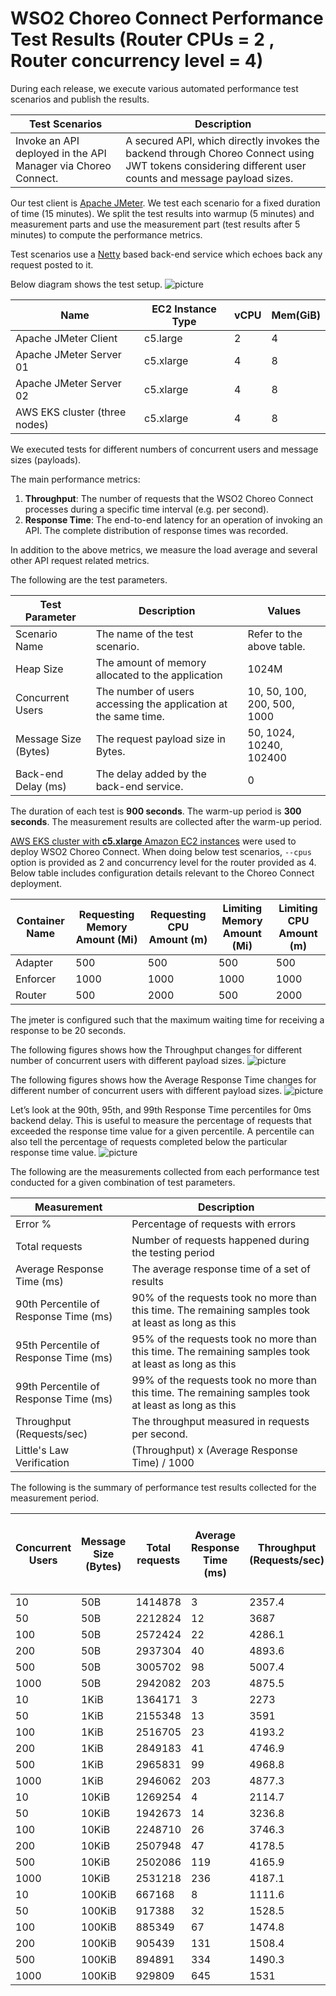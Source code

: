 # WSO2 Choreo Connect Performance Test Results (Router CPUs = 2 , Router concurrency level = 4)

During each release, we execute various automated performance test scenarios and publish the results.

| Test Scenarios | Description |
| --- | --- |
| Invoke an API deployed in the API Manager via Choreo Connect. | A secured API, which directly invokes the backend through Choreo Connect using JWT tokens considering different user counts and message payload sizes. |

Our test client is [Apache JMeter](https://jmeter.apache.org/index.html). We test each scenario for a fixed duration of
time (15 minutes). We split the test results into warmup (5 minutes) and measurement parts and use the measurement part (test results after 5 minutes) to compute the
performance metrics.

Test scenarios use a [Netty](https://netty.io/) based back-end service which echoes back any request
posted to it.

Below diagram shows the test setup.
![picture](images/diagram.png)

| Name                          | EC2 Instance Type | vCPU | Mem(GiB) |
| ----------------------------- | ----------------- | ---- | -------- |
| Apache JMeter Client          | c5.large          | 2    | 4        |
| Apache JMeter Server 01       | c5.xlarge         | 4    | 8        |
| Apache JMeter Server 02       | c5.xlarge         | 4    | 8        |
| AWS EKS cluster (three nodes) | c5.xlarge         | 4    | 8        |

We executed tests for different numbers of concurrent users and message sizes (payloads).

The main performance metrics:

1. **Throughput**: The number of requests that the WSO2 Choreo Connect processes during a specific time interval (e.g. per second).
2. **Response Time**: The end-to-end latency for an operation of invoking an API. The complete distribution of response times was recorded.

In addition to the above metrics, we measure the load average and several other API request related metrics.

The following are the test parameters.

| Test Parameter       | Description                                                     | Values                      |
| -------------------- | --------------------------------------------------------------- | --------------------------- |
| Scenario Name        | The name of the test scenario.                                  | Refer to the above table.   |
| Heap Size            | The amount of memory allocated to the application               | 1024M                       |
| Concurrent Users     | The number of users accessing the application at the same time. | 10, 50, 100, 200, 500, 1000 |
| Message Size (Bytes) | The request payload size in Bytes.                              | 50, 1024, 10240, 102400     |
| Back-end Delay (ms)  | The delay added by the back-end service.                        | 0                           |

The duration of each test is **900 seconds**. The warm-up period is **300 seconds**.
The measurement results are collected after the warm-up period.

[AWS EKS cluster with **c5.xlarge** Amazon EC2 instances](https://aws.amazon.com/eks/?nc2=type_a) were used to deploy WSO2 Choreo Connect.
When doing below test scenarios, `--cpus` option is provided as 2 and concurrency level for the router provided as 4. Below table includes
configuration details relevant to the Choreo Connect deployment.

|Container Name|Requesting Memory Amount (Mi)|Requesting CPU Amount (m)|Limiting Memory Amount (Mi)|Limiting CPU Amount (m)|
|--------------|-----------------------------|-------------------------|---------------------------|-----------------------|
|Adapter       |500                          |500                      |500                        |500                    |
|Enforcer      |1000                         |1000                     |1000                       |1000                   |
|Router        |500                          |2000                     |500                        |2000                   |



The jmeter is configured such that the maximum waiting time for receiving a response to be 20 seconds.

The following figures shows how the Throughput changes for different number of concurrent users with different payload sizes.
![picture](images/throughput.png)

The following figures shows how the Average Response Time changes for different number of concurrent users with different payload sizes.
![picture](images/response_time_0ms.png)

Let’s look at the 90th, 95th, and 99th Response Time percentiles for 0ms backend delay.
This is useful to measure the percentage of requests that exceeded the response time value for a given percentile.
A percentile can also tell the percentage of requests completed below the particular response time value.
![picture](images/percentile.png)

The following are the measurements collected from each performance test conducted for a given combination of
test parameters.

| Measurement | Description |
| ----------- | ----------- |
| Error % | Percentage of requests with errors |
| Total requests | Number of requests happened during the testing period |
| Average Response Time (ms) | The average response time of a set of results |
| 90th Percentile of Response Time (ms) | 90% of the requests took no more than this time. The remaining samples took at least as long as this |
| 95th Percentile of Response Time (ms) | 95% of the requests took no more than this time. The remaining samples took at least as long as this |
| 99th Percentile of Response Time (ms) | 99% of the requests took no more than this time. The remaining samples took at least as long as this |
| Throughput (Requests/sec) | The throughput measured in requests per second. |
| Little's Law Verification |  (Throughput) x (Average Response Time) / 1000|

The following is the summary of performance test results collected for the measurement period.

|Concurrent Users|Message Size (Bytes)|Total requests|Average Response Time (ms)|Throughput (Requests/sec)|Error %|Error Count|Little's law verification|90th Percentile of Response Time (ms)|95th Percentile of Response Time (ms)|99th Percentile of Response Time (ms)|
|----------------|--------------------|--------------|--------------------------|-------------------------|-------|-----------|-------------------------|-------------------------------------|-------------------------------------|-------------------------------------|
|10              |50B                 |1414878       |3                         |2357.4                   |0      |0          |7.0722                   |4                                    |5                                    |12                                   |
|50              |50B                 |2212824       |12                        |3687                     |0      |0          |44.244                   |35                                   |39                                   |47                                   |
|100             |50B                 |2572424       |22                        |4286.1                   |0      |0          |94.2942                  |45                                   |51                                   |62                                   |
|200             |50B                 |2937304       |40                        |4893.6                   |0      |0          |195.744                  |65                                   |72                                   |87                                   |
|500             |50B                 |3005702       |98                        |5007.4                   |0      |0          |490.7252                 |136                                  |156                                  |181                                  |
|1000            |50B                 |2942082       |203                       |4875.5                   |0      |0          |989.7265                 |269                                  |287                                  |327                                  |
|10              |1KiB                |1364171       |3                         |2273                     |0      |0          |6.819                    |5                                    |6                                    |12                                   |
|50              |1KiB                |2155348       |13                        |3591                     |0      |0          |46.683                   |35                                   |40                                   |48                                   |
|100             |1KiB                |2516705       |23                        |4193.2                   |0      |0          |96.4436                  |46                                   |53                                   |68                                   |
|200             |1KiB                |2849183       |41                        |4746.9                   |0      |0          |194.6229                 |68                                   |78                                   |99                                   |
|500             |1KiB                |2965831       |99                        |4968.8                   |0      |0          |491.9112                 |134                                  |153                                  |179                                  |
|1000            |1KiB                |2946062       |203                       |4877.3                   |0      |0          |990.0919                 |268                                  |286                                  |323                                  |
|10              |10KiB               |1269254       |4                         |2114.7                   |0      |0          |8.4588                   |5                                    |6                                    |11                                   |
|50              |10KiB               |1942673       |14                        |3236.8                   |0      |0          |45.3152                  |34                                   |39                                   |47                                   |
|100             |10KiB               |2248710       |26                        |3746.3                   |0      |0          |97.4038                  |47                                   |54                                   |68                                   |
|200             |10KiB               |2507948       |47                        |4178.5                   |0      |0          |196.3895                 |72                                   |81                                   |99                                   |
|500             |10KiB               |2502086       |119                       |4165.9                   |0      |0          |495.7421                 |171                                  |187                                  |215                                  |
|1000            |10KiB               |2531218       |236                       |4187.1                   |0      |0          |988.1556                 |307                                  |330                                  |377                                  |
|10              |100KiB              |667168        |8                         |1111.6                   |0      |0          |8.8928                   |11                                   |12                                   |20                                   |
|50              |100KiB              |917388        |32                        |1528.5                   |0      |0          |48.912                   |51                                   |59                                   |79                                   |
|100             |100KiB              |885349        |67                        |1474.8                   |0      |0          |98.8116                  |128                                  |156                                  |207                                  |
|200             |100KiB              |905439        |131                       |1508.4                   |0      |0          |197.6004                 |260                                  |301                                  |393                                  |
|500             |100KiB              |894891        |334                       |1490.3                   |0      |0          |497.7602                 |505                                  |568                                  |739                                  |
|1000            |100KiB              |929809        |645                       |1531                     |0      |0          |987.495                  |796                                  |886                                  |1118                                 |

